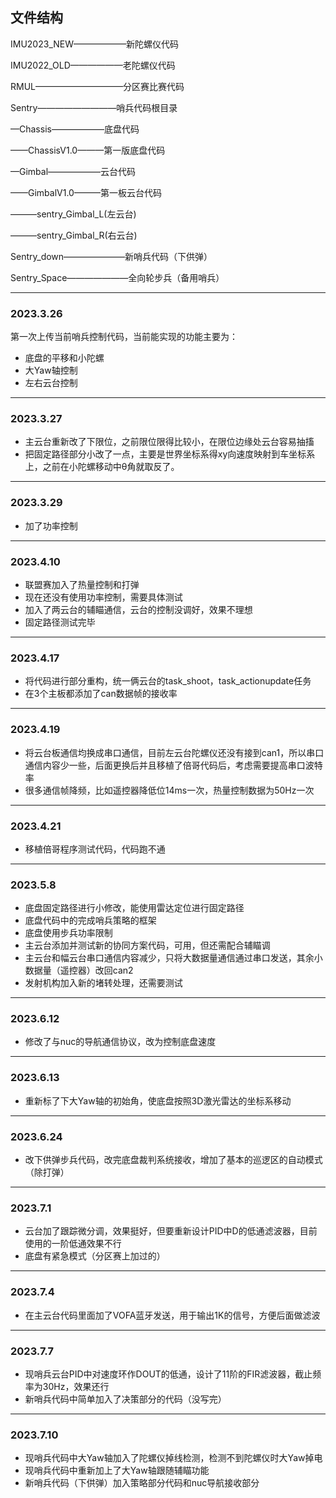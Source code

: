 ## 文件结构

IMU2023_NEW——————新陀螺仪代码

IMU2022_OLD——————老陀螺仪代码

RMUL——————————分区赛比赛代码

Sentry—————————哨兵代码根目录

—Chassis——————底盘代码

——ChassisV1.0———第一版底盘代码

—Gimbal——————云台代码

——GimbalV1.0———第一板云台代码

———sentry_Gimbal_L(左云台)

———sentry_Gimbal_R(右云台)

Sentry_down———————新哨兵代码（下供弹）

Sentry_Space———————全向轮步兵（备用哨兵）

---

### 2023.3.26

第一次上传当前哨兵控制代码，当前能实现的功能主要为：

+ 底盘的平移和小陀螺
+ 大Yaw轴控制
+ 左右云台控制

---

### 2023.3.27

+ 主云台重新改了下限位，之前限位限得比较小，在限位边缘处云台容易抽搐
+ 把固定路径部分小改了一点，主要是世界坐标系得xy向速度映射到车坐标系上，之前在小陀螺移动中θ角就取反了。

---

### 2023.3.29

+ 加了功率控制

---

### 2023.4.10

+ 联盟赛加入了热量控制和打弹
+ 现在还没有使用功率控制，需要具体测试
+ 加入了两云台的辅瞄通信，云台的控制没调好，效果不理想
+ 固定路径测试完毕

---

### 2023.4.17

+ 将代码进行部分重构，统一俩云台的task_shoot，task_actionupdate任务
+ 在3个主板都添加了can数据帧的接收率

---

### 2023.4.19

+ 将云台板通信均换成串口通信，目前左云台陀螺仪还没有接到can1，所以串口通信内容少一些，后面更换后并且移植了倍哥代码后，考虑需要提高串口波特率
+ 很多通信帧降频，比如遥控器降低位14ms一次，热量控制数据为50Hz一次

---

### 2023.4.21

+ 移植倍哥程序测试代码，代码跑不通

---

### 2023.5.8

+ 底盘固定路径进行小修改，能使用雷达定位进行固定路径
+ 底盘代码中的完成哨兵策略的框架
+ 底盘使用步兵功率限制
+ 主云台添加并测试新的协同方案代码，可用，但还需配合辅瞄调
+ 主云台和幅云台串口通信内容减少，只将大数据量通信通过串口发送，其余小数据量（遥控器）改回can2
+ 发射机构加入新的堵转处理，还需要测试

---

### 2023.6.12

+ 修改了与nuc的导航通信协议，改为控制底盘速度

---

### 2023.6.13

+ 重新标了下大Yaw轴的初始角，使底盘按照3D激光雷达的坐标系移动

---

### 2023.6.24

+ 改下供弹步兵代码，改完底盘裁判系统接收，增加了基本的巡逻区的自动模式（除打弹）

---

### 2023.7.1

+ 云台加了跟踪微分调，效果挺好，但要重新设计PID中D的低通滤波器，目前使用的一阶低通效果不行
+ 底盘有紧急模式（分区赛上加过的）

---

### 2023.7.4

+ 在主云台代码里面加了VOFA蓝牙发送，用于输出1K的信号，方便后面做滤波

---

### 2023.7.7

+ 现哨兵云台PID中对速度环作DOUT的低通，设计了11阶的FIR滤波器，截止频率为30Hz，效果还行
+ 新哨兵代码中简单加入了决策部分的代码（没写完）

---

### 2023.7.10

+ 现哨兵代码中大Yaw轴加入了陀螺仪掉线检测，检测不到陀螺仪时大Yaw掉电
+ 现哨兵代码中重新加上了大Yaw轴跟随辅瞄功能
+ 新哨兵代码（下供弹）加入策略部分代码和nuc导航接收部分
